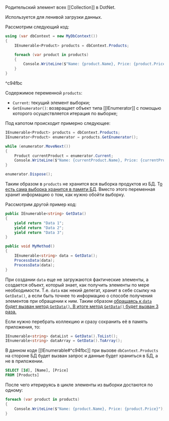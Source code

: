 Родительский элемент всех [[Collection]] в DotNet.

Используется для ленивой загрузки данных.

Рассмотрим следующий код:

```csharp
using (var dbContext = new MyDbContext())
{
    IEnumerable<Product> products = dbContext.Products;

    foreach (var product in products)
    {
        Console.WriteLine($"Name: {product.Name}, Price: {product.Price}");
    }
}
```

^c94fbc

Содержимое переменной ``products``:

- ``Current``: текущий элемент выборки;
- ``GetEnumerator()``: возвращает объект типа [[IEnumerator]] с помощью которого осуществляется итерация по выборке;

Под капотом происходит примерно следующее:
```csharp
IEnumerable<Product> products = dbContext.Products;
IEnumerator<Product> enumerator = products.GetEnumerator();

while (enumerator.MoveNext())
{
    Product currentProduct = enumerator.Current;
    Console.WriteLine($"Name: {currentProduct.Name}, Price: {currentProduct.Price}");
}

enumerator.Dispose();
```

Таким образом в ``products`` не хранится вся выборка продуктов из БД. Т<u>о есть сама выборка хранится в памяти БД</u>. Вместо этого переменная хранит информацию о том, как нужно обойти выборку. 


Рассмотрим другой пример код:
```csharp
public IEnumerable<string> GetData()  
{  
	yield return "Data 1";  
	yield return "Data 2";  
	yield return "Data 3";  
}

public void MyMethod()  
{  
	IEnumerable<string> data = GetData();  
	ProcessData(data);  
	ProcessData(data);  
}
```
При создании ``data`` еще не загружаются фактические элементы, а создается объект, который знает, как получить элементы по мере необходимости. Т.е. ``data`` как некий делегат, хранит в себе ссылку на ``GetData()``, а если быть точнее то информацию о способе получения элементов при обращении к ним. Таким образом <u>обращаясь к ``data`` будет вызван метод ``GetData()``. В итоге метод ``GetData()`` будет вызван 3 раза. </u>

Если нужно перебрать коллекцию и сразу сохранить её в память приложения, то:

```csharp
IEnumerable<string> dataList = GetData().ToList();
IEnumerable<string> dataArray = GetData().ToArray();  
```

В данном коде [[IEnumerable#^c94fbc]]  при вызове ``dbContext.Products`` на стороне БД будет вызван запрос и данные будет храниться в БД, а не в приложении. 
```sql
SELECT [Id], [Name], [Price]
FROM [Products]
```
После чего итерируясь в цикле элементы из выборки достаются по одному:
```csharp
foreach (var product in products)
{
	Console.WriteLine($"Name: {product.Name}, Price: {product.Price}");
}
```





